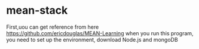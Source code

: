 # mean-stack
First,uou can get reference from here https://github.com/ericdouglas/MEAN-Learning
when you run this program, you need to set up the environment, download Node.js and mongoDB
